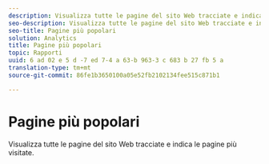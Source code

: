 ```yaml
---
description: Visualizza tutte le pagine del sito Web tracciate e indica le pagine più visitate.
seo-description: Visualizza tutte le pagine del sito Web tracciate e indica le pagine più visitate.
seo-title: Pagine più popolari
solution: Analytics
title: Pagine più popolari
topic: Rapporti
uuid: 6 ad 02 e 5 d -7 ed 7-4 a 63-b 963-3 c 683 b 27 fb 5 a
translation-type: tm+mt
source-git-commit: 86fe1b3650100a05e52fb2102134fee515c871b1

---
```



# Pagine più popolari

Visualizza tutte le pagine del sito Web tracciate e indica le pagine più visitate.

